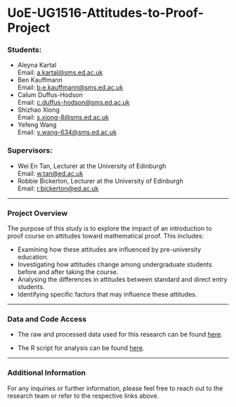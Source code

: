 # UoE-UG1516-Attitudes-to-Proof-Project

### Students:
- Aleyna Kartal  
  Email: [a.kartal@sms.ed.ac.uk](mailto:a.kartal@sms.ed.ac.uk)
- Ben Kauffmann  
  Email: [b.e.kauffmann@sms.ed.ac.uk](mailto:b.e.kauffmann@sms.ed.ac.uk)
- Calum Duffus-Hodson  
  Email: [c.duffus-hodson@sms.ed.ac.uk](mailto:c.duffus-hodson@sms.ed.ac.uk)
- Shizhao Xiong  
  Email: [s.xiong-8@sms.ed.ac.uk](mailto:s.xiong-8@sms.ed.ac.uk)
- Yefeng Wang  
  Email: [y.wang-634@sms.ed.ac.uk](mailto:y.wang-634@sms.ed.ac.uk)

### Supervisors:
- Wei En Tan, Lecturer at the University of Edinburgh  
  Email: [w.tan@ed.ac.uk](mailto:w.tan@ed.ac.uk)
- Robbie Bickerton, Lecturer at the University of Edinburgh  
  Email: [r.bickerton@ed.ac.uk](mailto:r.bickerton@ed.ac.uk)

---

### Project Overview
The purpose of this study is to explore the impact of an introduction to proof course on attitudes toward mathematical proof. This includes:

- Examining how these attitudes are influenced by pre-university education.
- Investigating how attitudes change among undergraduate students before and after taking the course.
- Analysing the differences in attitudes between standard and direct entry students.
- Identifying specific factors that may influence these attitudes.

---

### Data and Code Access

- The raw and processed data used for this research can be found [here](https://github.com/xiongshizhao/UoE-UG1516-Attitudes-to-Proof-Project/tree/main/data).

- The R script for analysis can be found [here](https://github.com/xiongshizhao/UoE-UG1516-Attitudes-to-Proof-Project/tree/main/script).

---

### Additional Information

For any inquiries or further information, please feel free to reach out to the research team or refer to the respective links above.
